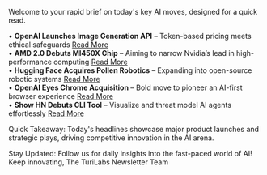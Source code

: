 <p>Welcome to your rapid brief on today's key AI moves, designed for a quick read.</p>
<p>• <strong>OpenAI Launches Image Generation API</strong> – Token-based pricing meets ethical safeguards <a href="https://platform.openai.com/docs/guides/image-generation">Read More</a><br />
• <strong>AMD 2.0 Debuts MI450X Chip</strong> – Aiming to narrow Nvidia’s lead in high-performance computing <a href="https://semianalysis.com/2025/04/23/amd-2-0-new-sense-of-urgency-mi450x-chance-to-beat-nvidia-nvidias-new-moat/">Read More</a><br />
• <strong>Hugging Face Acquires Pollen Robotics</strong> – Expanding into open-source robotic systems <a href="https://huggingface.co/blog/hugging-face-pollen-robotics-acquisition">Read More</a><br />
• <strong>OpenAI Eyes Chrome Acquisition</strong> – Bold move to pioneer an AI-first browser experience <a href="https://www.bloomberg.com/news/articles/2025-04-22/openai-would-buy-google-s-chrome-browser-chatgpt-chief-says">Read More</a><br />
• <strong>Show HN Debuts CLI Tool</strong> – Visualize and threat model AI agents effortlessly <a href="https://github.com/Repello-AI/Agent-Wiz">Read More</a></p>
<p>Quick Takeaway: Today's headlines showcase major product launches and strategic plays, driving competitive innovation in the AI arena.</p>
<p>Stay Updated: Follow us for daily insights into the fast-paced world of AI! Keep innovating, The TuriLabs Newsletter Team</p>